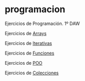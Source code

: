 # programacion
Ejercicios de Programación. 1º DAW

Ejercicios de [Arrays](./Arrays/)

Ejercicios de [Iterativas](./Iterativas/)

Ejercicios de [Funciones](./Funciones/)

Ejercicios de [POO](./POO/)

Ejercicios de [Colecciones](./Colecciones/)
